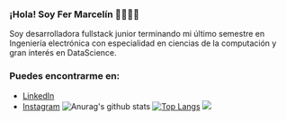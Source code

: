 ### ¡Hola! Soy Fer Marcelín 👋👩🏻‍💻
Soy desarrolladora  fullstack junior terminando mi último semestre en Ingeniería electrónica con especialidad en ciencias de la computación y gran interés en DataScience.

### Puedes encontrarme en:
- [LinkedIn](https://www.linkedin.com/in/fernanda-marcelín)
- [Instagram](https://www.instagram.com/marcelinfer/)
![Anurag's github stats](https://github-readme-stats.vercel.app/api?username=FerMarcelin&show_icons=true&theme=radical)
[![Top Langs](https://github-readme-stats.vercel.app/api/top-langs/?username=FerMarcelin&layout=compact)](https://github.com/anuraghazra/github-readme-stats)
![](https://komarev.com/ghpvc/?username=FerMarcelin)
<!--
**FerMarcelin/FerMarcelin** is a ✨ _special_ ✨ repository because its `README.md` (this file) appears on your GitHub profile.

Here are some ideas to get you started:

- 🔭 I’m currently working on ...
- 🌱 I’m currently learning ...
- 👯 I’m looking to collaborate on ...
- 🤔 I’m looking for help with ...
- 💬 Ask me about ...
- 📫 How to reach me: ...
- 😄 Pronouns: ...
- ⚡ Fun fact: ...
-->
